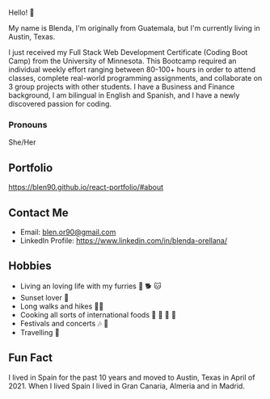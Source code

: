 Hello! 👋 

My name is Blenda, I'm originally from Guatemala, but I'm currently living in Austin, Texas.

I just received my Full Stack Web Development Certificate (Coding Boot Camp) from the University of Minnesota. This Bootcamp required an individual weekly effort ranging between 80-100+ hours in order to attend classes, complete real-world programming assignments, and collaborate on 3 group projects with other students. I have a Business and Finance background, I am bilingual in English and Spanish, and I have a newly discovered passion for coding.

### Pronouns 

She/Her

## Portfolio

https://blen90.github.io/react-portfolio/#about

## Contact Me

* Email: blen.or90@gmail.com
* LinkedIn Profile: https://www.linkedin.com/in/blenda-orellana/

## Hobbies

* Living an loving life with my furries :dog: :dog2: :cat:
* Sunset lover 	:sunrise:
* Long walks and hikes :walking_woman:
* Cooking all sorts of international foods :shallow_pan_of_food: :spaghetti: :curry: :ramen:
* Festivals and concerts :notes: :musical_note:
* Travelling :flight_departure:

## Fun Fact

I lived in Spain for the past 10 years and moved to Austin, Texas in April of 2021. When I lived Spain I lived in Gran Canaria, Almeria and in Madrid.
